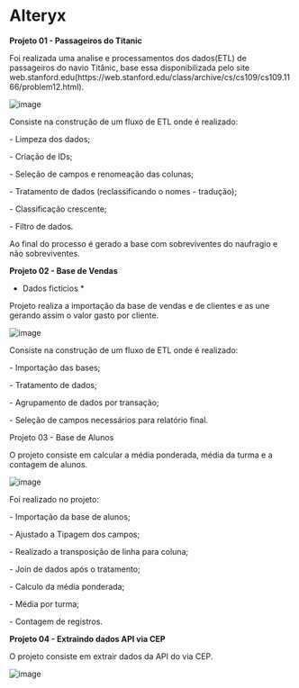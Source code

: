 # Alteryx

<p><b>Projeto 01 - Passageiros do Titanic</b></p>

<p>Foi realizada uma analise e processamentos dos dados(ETL) de passageiros do navio Titânic, base essa disponibilizada pelo site web.stanford.edu(https://web.stanford.edu/class/archive/cs/cs109/cs109.1166/problem12.html).

![image](https://github.com/user-attachments/assets/c6a09840-9a17-4884-9b33-6c5593a8959d)


<p>Consiste na construção de um fluxo de ETL onde é realizado:</p>
<p> - Limpeza dos dados; </p>
<p> - Criação de IDs; </p>
<p> - Seleção de campos e renomeação das colunas; </p>
<p> - Tratamento de dados (reclassificando o nomes - tradução); </p>
<p> - Classificação crescente; </p>
<p> - Filtro de dados. </p>
<p> Ao final do processo é gerado a base com sobreviventes do naufragio e não sobreviventes.</p>


 <p><b>Projeto 02 - Base de Vendas</b></p>

 * Dados ficticios *
<p> Projeto realiza a importação da base de vendas e de clientes e as une gerando assim o valor gasto por cliente.</p> 

![image](https://github.com/user-attachments/assets/1714d873-b0d2-489d-84f1-bdbf4e486c0f)

<p>Consiste na construção de um fluxo de ETL onde é realizado:</p>
<p> - Importação das bases; </p>
<p> - Tratamento de dados; </p>
<p> - Agrupamento de dados por transação; </p>
<p> - Seleção de campos necessários para relatório final. </p>


<p>Projeto 03 - Base de Alunos</p>
<p> O projeto consiste em calcular a média ponderada, média da turma e a contagem de alunos.</p>

![image](https://github.com/user-attachments/assets/e4d9626c-a4b0-434c-a658-4ee4f1931e80)

<p>Foi realizado no projeto:</p>
<p> - Importação da base de alunos;</p>
<p> - Ajustado a Tipagem dos campos;</p>
<p> - Realizado a transposição de linha para coluna;</p>
<p> - Join de dados após o tratamento;</p>
<p> - Calculo da média ponderada;</p>
<p> - Média por turma;</p>
<p> - Contagem de registros.</p>


<p><b>Projeto 04 - Extraindo dados API via CEP</b></p>

<p> O projeto consiste em extrair dados da API do via CEP.</p>

![image](https://github.com/user-attachments/assets/c25f04ca-6e92-4eb8-9a21-a6e3ef04e261)


